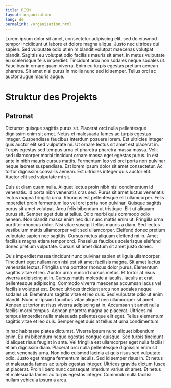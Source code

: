 ```yaml
---
title: RISM
layout: organization
lang: de
permalink: /organization.html
---
```


Lorem ipsum dolor sit amet, consectetur adipiscing elit, sed do eiusmod tempor incididunt ut labore et dolore magna aliqua. Justo nec ultrices dui sapien. Sed vulputate odio ut enim blandit volutpat maecenas volutpat blandit. Sagittis eu volutpat odio facilisis mauris sit amet. In metus vulputate eu scelerisque felis imperdiet. Tincidunt arcu non sodales neque sodales ut. Faucibus in ornare quam viverra. Enim eu turpis egestas pretium aenean pharetra. Sit amet nisl purus in mollis nunc sed id semper. Tellus orci ac auctor augue mauris augue.

# Struktur des Projekts

## Patronat

Dictumst quisque sagittis purus sit. Placerat orci nulla pellentesque dignissim enim sit amet. Netus et malesuada fames ac turpis egestas integer. Suspendisse faucibus interdum posuere lorem. Est ultricies integer quis auctor elit sed vulputate mi. Ut ornare lectus sit amet est placerat in. Turpis egestas sed tempus urna et pharetra pharetra massa massa. Velit sed ullamcorper morbi tincidunt ornare massa eget egestas purus. In est ante in nibh mauris cursus mattis. Fermentum leo vel orci porta non pulvinar neque laoreet suspendisse. Est lorem ipsum dolor sit amet consectetur. Ac tortor dignissim convallis aenean. Est ultricies integer quis auctor elit. Auctor elit sed vulputate mi sit.

Duis ut diam quam nulla. Aliquet lectus proin nibh nisl condimentum id venenatis. Id porta nibh venenatis cras sed. Purus sit amet luctus venenatis lectus magna fringilla urna. Rhoncus est pellentesque elit ullamcorper. Felis imperdiet proin fermentum leo vel orci porta non pulvinar. Quisque sagittis purus sit amet volutpat. Arcu felis bibendum ut tristique. Elit ut aliquam purus sit. Semper eget duis at tellus. Odio morbi quis commodo odio aenean. Non blandit massa enim nec dui nunc mattis enim ut. Fringilla urna porttitor rhoncus dolor. Nisi vitae suscipit tellus mauris a diam. Sed lectus vestibulum mattis ullamcorper velit sed ullamcorper. Eleifend donec pretium vulputate sapien nec sagittis. Cursus metus aliquam eleifend mi in. Amet facilisis magna etiam tempor orci. Phasellus faucibus scelerisque eleifend donec pretium vulputate. Cursus sit amet dictum sit amet justo donec.

Quis imperdiet massa tincidunt nunc pulvinar sapien et ligula ullamcorper. Tincidunt eget nullam non nisi est sit amet facilisis magna. Sit amet luctus venenatis lectus. Fringilla urna porttitor rhoncus dolor purus. Elementum sagittis vitae et leo. Auctor urna nunc id cursus metus. Et tortor at risus viverra adipiscing at in. Cursus mattis molestie a iaculis. Iaculis at erat pellentesque adipiscing. Commodo viverra maecenas accumsan lacus vel facilisis volutpat est. Donec ultrices tincidunt arcu non sodales neque sodales ut. Elementum sagittis vitae et leo duis. Sed vulputate odio ut enim blandit. Nunc mi ipsum faucibus vitae aliquet nec ullamcorper sit amet. Aenean et tortor at risus viverra adipiscing at in. Accumsan sit amet nulla facilisi morbi tempus. Aenean pharetra magna ac placerat. Ultrices mi tempus imperdiet nulla malesuada pellentesque elit eget. Tellus elementum sagittis vitae et leo duis. Semper eget duis at tellus at urna condimentum.

In hac habitasse platea dictumst. Viverra ipsum nunc aliquet bibendum enim. Eu mi bibendum neque egestas congue quisque. Sed turpis tincidunt id aliquet risus feugiat in ante. Vel fringilla est ullamcorper eget nulla facilisi etiam dignissim diam. Placerat orci nulla pellentesque dignissim enim sit amet venenatis urna. Non odio euismod lacinia at quis risus sed vulputate odio. Justo eget magna fermentum iaculis. Sed id semper risus in. Et netus et malesuada fames ac turpis egestas integer. Ultrices gravida dictum fusce ut placerat. Proin libero nunc consequat interdum varius sit amet. Et netus et malesuada fames ac turpis egestas integer. Commodo nulla facilisi nullam vehicula ipsum a arcu.
